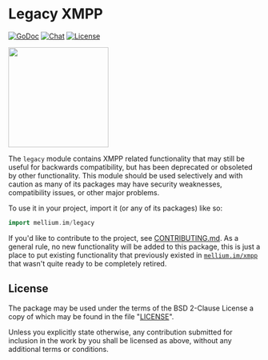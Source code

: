 # Legacy XMPP

[![GoDoc](https://godoc.org/mellium.im/legacy?status.svg)][docs]
[![Chat](https://img.shields.io/badge/XMPP-users@mellium.chat-orange.svg)](https://mellium.chat)
[![License](https://img.shields.io/badge/license-FreeBSD-blue.svg)](https://opensource.org/licenses/BSD-2-Clause)

<a href="https://opencollective.com/mellium" alt="Donate on Open Collective"><img src="https://opencollective.com/mellium/donate/button@2x.png?color=blue" width="200"/></a>

The `legacy` module contains XMPP related functionality that may still be useful
for backwards compatibility, but has been deprecated or obsoleted by other
functionality.
This module should be used selectively and with caution as many of its packages
may have security weaknesses, compatibility issues, or other major problems.

To use it in your project, import it (or any of its packages) like so:

```go
import mellium.im/legacy
```

If you'd like to contribute to the project, see [CONTRIBUTING.md].
As a general rule, no new functionality will be added to this package, this is
just a place to put existing functionality that previously existed in
[`mellium.im/xmpp`] that wasn't quite ready to be completely retired.


## License

The package may be used under the terms of the BSD 2-Clause License a copy of
which may be found in the file "[LICENSE]".

Unless you explicitly state otherwise, any contribution submitted for inclusion
in the work by you shall be licensed as above, without any additional terms or
conditions.


[docs]: https://pkg.go.dev/mellium.im/legacy
[`mellium.im/xmpp`]: https://mellium.im/xmpp/
[CONTRIBUTING.md]: https://mellium.im/docs/CONTRIBUTING
[LICENSE]: https://github.com/mellium/legacy/blob/main/LICENSE

